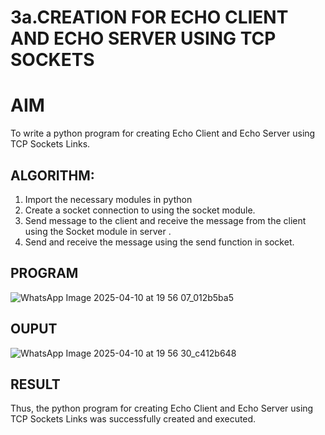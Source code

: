 # 3a.CREATION FOR ECHO CLIENT AND ECHO SERVER USING TCP SOCKETS
# AIM
To write a python program for creating Echo Client and Echo Server using TCP
Sockets Links.
## ALGORITHM:
1. Import the necessary modules in python
2. Create a socket connection to using the socket module.
3. Send message to the client and receive the message from the client using the Socket module in
 server .
4. Send and receive the message using the send function in socket.
## PROGRAM
![WhatsApp Image 2025-04-10 at 19 56 07_012b5ba5](https://github.com/user-attachments/assets/27280f5b-7f98-4245-afae-30f5ab1b0505)

## OUPUT
![WhatsApp Image 2025-04-10 at 19 56 30_c412b648](https://github.com/user-attachments/assets/d6970937-1253-4287-9607-ba42e4e2e782)

## RESULT
Thus, the python program for creating Echo Client and Echo Server using TCP Sockets Links 
was successfully created and executed.
